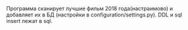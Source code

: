 Программа сканирует лучшие фильм 2018 года(настраимово) и добавляет их в БД (настройки в configuration/settings.py).
DDL и sql insert лежат в sql.